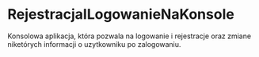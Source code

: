 # RejestracjaILogowanieNaKonsole
Konsolowa aplikacja, która pozwala na logowanie i rejestracje oraz zmiane niketórych informacji o uzytkowniku po zalogowaniu.
